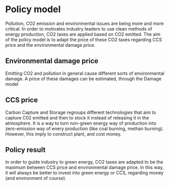 # Policy model

Pollution, CO2 emission and environmental issues are being more and more critical.
In order to motivates industry leaders to use clean methods of energy production, CO2 taxes are applied based on CO2 emitted. The aim of the policy model is to adapt the price of these CO2 taxes regarding CCS price and the environmental damage price.

## Environmental damage price

Emitting CO2  and pollution in general cause different sorts of environmental damage. A price of these damages can be estimated, through the Damage model

## CCS price

Carbon Capture and Storage regroups different technologies that aim to capture C02 emitted and then to stock it instead of releasing it in the atmosphere. It is a way to turn non-green energy way of production into zero-emission way of enery production (like coal burning, methan burning). However, this imply to construct plant, and cost money.

## Policy result

In order to guide industry to green energy, CO2 taxes are adapted to be the maximum between CCS price and environmental damage price. In this way, it will always be better to invest into green energy or CCS, regarding money (and environment of course).
